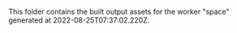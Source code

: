 This folder contains the built output assets for the worker "space" generated at 2022-08-25T07:37:02.220Z.